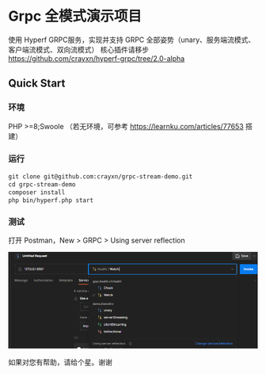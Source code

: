 # Grpc 全模式演示项目

使用 Hyperf GRPC服务，实现并支持 GRPC 全部姿势（unary、服务端流模式、客户端流模式、双向流模式）
核心插件请移步 https://github.com/crayxn/hyperf-grpc/tree/2.0-alpha

## Quick Start

### 环境
PHP >=8;Swoole
（若无环境，可参考 https://learnku.com/articles/77653 搭建）

### 运行
```
git clone git@github.com:crayxn/grpc-stream-demo.git
cd grpc-stream-demo
composer install
php bin/hyperf.php start
```

### 测试
打开 Postman，New > GRPC > Using server reflection

![postman-img.png](postman-img.png)

如果对您有帮助，请给个星。谢谢